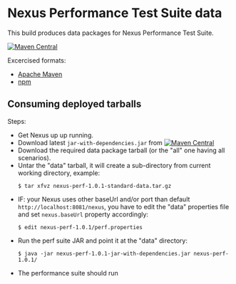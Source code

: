 # Nexus Performance Test Suite data

This build produces data packages for Nexus Performance Test Suite.

[![Maven Central](https://maven-badges.herokuapp.com/maven-central/io.takari.nexus.perf.data/parent/badge.svg?subject=io.takari.nexus.perf.data:parent)](https://maven-badges.herokuapp.com/maven-central/io.takari.nexus.perf.data/parent)

Excercised formats:
* [Apache Maven](maven/)
* [npm](npm/)

## Consuming deployed tarballs

Steps:
* Get Nexus up up running.
* Download latest `jar-with-dependencies.jar` from [![Maven Central](https://maven-badges.herokuapp.com/maven-central/io.takari.nexus/nexus-perf/badge.svg?subject=Nexus%20Performance%20Suite)](https://maven-badges.herokuapp.com/maven-central/io.takari.nexus/nexus-perf)
* Download the required data package tarball (or the "all" one having all scenarios).
* Untar the "data" tarball, it will create a sub-directory from current working directory, example:
  ```
  $ tar xfvz nexus-perf-1.0.1-standard-data.tar.gz
  ```
* IF: your Nexus uses other baseUrl and/or port than default `http://localhost:8081/nexus`, you have to edit the "data" properties file and set `nexus.baseUrl` property accordingly:
  ```
  $ edit nexus-perf-1.0.1/perf.properties
  ```
* Run the perf suite JAR and point it at the "data" directory:
  ```
  $ java -jar nexus-perf-1.0.1-jar-with-dependencies.jar nexus-perf-1.0.1/
  ```
* The performance suite should run

